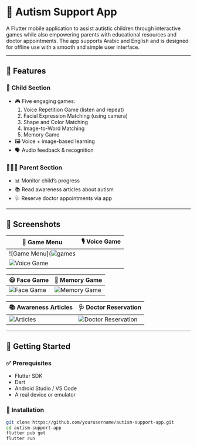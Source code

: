 # 🧠 Autism Support App

A Flutter mobile application to assist autistic children through interactive games while also empowering parents with educational resources and doctor appointments. The app supports Arabic and English and is designed for offline use with a smooth and simple user interface.

---

## 📱 Features

### 👧 Child Section
- 🎮 Five engaging games:
  1. Voice Repetition Game (listen and repeat)
  2. Facial Expression Matching (using camera)
  3. Shape and Color Matching
  4. Image-to-Word Matching
  5. Memory Game
- 🖼️ Voice + image-based learning
- 🗣️ Audio feedback & recognition

### 👨‍👩‍👧 Parent Section
- 📊 Monitor child’s progress
- 📚 Read awareness articles about autism
- 🩺 Reserve doctor appointments via app

---

## 📸 Screenshots

| 🧩 Game Menu | 🎙️ Voice Game |
|-------------|----------------|
| ![Game Menu](![games](https://github.com/user-attachments/assets/4a6b5ecd-dea3-4c00-8ebe-99c88d0f48a6)
 | ![Voice Game](https://github.com/yourusername/assets/screenshots/voice_game.png) |

| 😃 Face Game | 🧠 Memory Game |
|-------------|----------------|
| ![Face Game](https://github.com/yourusername/assets/screenshots/face_game.png) | ![Memory Game](https://github.com/yourusername/assets/screenshots/memory_game.png) |

| 📚 Awareness Articles | 🩺 Doctor Reservation |
|-----------------------|----------------------|
| ![Articles](https://github.com/yourusername/assets/screenshots/articles.png) | ![Doctor Reservation](https://github.com/yourusername/assets/screenshots/doctor_reservation.png) |


---

## 🚀 Getting Started

### ✅ Prerequisites

- Flutter SDK
- Dart
- Android Studio / VS Code
- A real device or emulator

### 🧪 Installation

```bash
git clone https://github.com/yourusername/autism-support-app.git
cd autism-support-app
flutter pub get
flutter run
